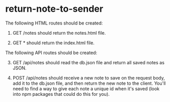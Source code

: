 # return-note-to-sender


The following HTML routes should be created:

1. GET /notes should return the notes.html file.

2. GET * should return the index.html file.

 The following API routes should be created:

3. GET /api/notes should read the db.json file and return all saved notes as JSON.

4. POST /api/notes should receive a new note to save on the request body, add it to the db.json file, and then return the new note to the client. You'll need to find a way to give each note a unique id when it's saved (look into npm packages that could do this for you).